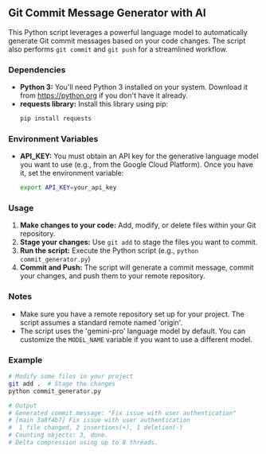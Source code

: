 ## Git Commit Message Generator with AI

This Python script leverages a powerful language model to automatically generate Git commit messages based on your code changes. The script also performs `git commit` and `git push` for a streamlined workflow.

### Dependencies

* **Python 3:** You'll need Python 3 installed on your system. Download it from https://python.org if you don't have it already.
* **requests library:** Install this library using pip:
    ```bash
    pip install requests
    ```

### Environment Variables

* **API_KEY:** You must obtain an API key for the generative language model you want to use (e.g., from the Google Cloud Platform).  Once you have it, set the environment variable:
    ```bash
    export API_KEY=your_api_key
    ```

### Usage

1. **Make changes to your code:** Add, modify, or delete files within your Git repository.
2. **Stage your changes:** Use `git add` to stage the files you want to commit.
3. **Run the script:** Execute the Python script (e.g., `python commit_generator.py`)
4. **Commit and Push:** The script will generate a commit message, commit your changes, and push them to your remote repository.

### Notes

* Make sure you have a remote repository set up for your project. The script assumes a standard remote named 'origin'.
* The script uses the 'gemini-pro' language model by default. You can customize the `MODEL_NAME` variable if you want to use a different model.

### Example

```bash
# Modify some files in your project
git add .  # Stage the changes
python commit_generator.py

# Output
# Generated commit message: "Fix issue with user authentication"
# [main 3a8f4b7] Fix issue with user authentication
#  1 file changed, 2 insertions(+), 1 deletion(-)
# Counting objects: 3, done.
# Delta compression using up to 8 threads.
